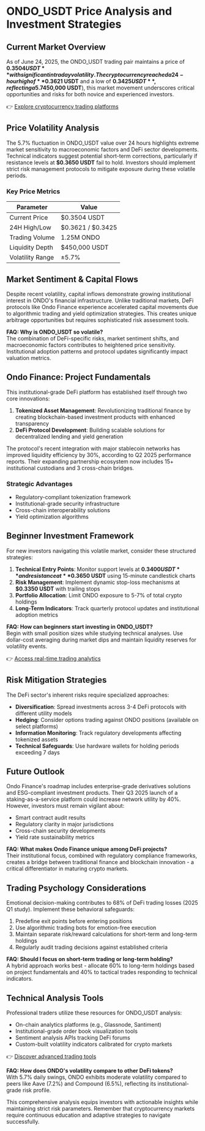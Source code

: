 # ONDO_USDT Price Analysis and Investment Strategies

## Current Market Overview

As of June 24, 2025, the ONDO_USDT trading pair maintains a price of **$0.3504 USDT** with significant intraday volatility. The cryptocurrency reached a 24-hour high of **$0.3621 USDT** and a low of **$0.3425 USDT**, reflecting a 5.7% price swing. With trading volumes reaching **1.25 million ONDO tokens** (approximately **$450,000 USDT**), this market movement underscores critical opportunities and risks for both novice and experienced investors.

👉 [Explore cryptocurrency trading platforms](https://bit.ly/okx-bonus)

## Price Volatility Analysis

The 5.7% fluctuation in ONDO_USDT value over 24 hours highlights extreme market sensitivity to macroeconomic factors and DeFi sector developments. Technical indicators suggest potential short-term corrections, particularly if resistance levels at **$0.3650 USDT** fail to hold. Investors should implement strict risk management protocols to mitigate exposure during these volatile periods.

### Key Price Metrics
| Parameter          | Value               |
|--------------------|---------------------|
| Current Price      | $0.3504 USDT        |
| 24H High/Low       | $0.3621 / $0.3425   |
| Trading Volume     | 1.25M ONDO          |
| Liquidity Depth    | $450,000 USDT       |
| Volatility Range   | ±5.7%               |

## Market Sentiment & Capital Flows

Despite recent volatility, capital inflows demonstrate growing institutional interest in ONDO's financial infrastructure. Unlike traditional markets, DeFi protocols like Ondo Finance experience accelerated capital movements due to algorithmic trading and yield optimization strategies. This creates unique arbitrage opportunities but requires sophisticated risk assessment tools.

**FAQ: Why is ONDO_USDT so volatile?**  
The combination of DeFi-specific risks, market sentiment shifts, and macroeconomic factors contributes to heightened price sensitivity. Institutional adoption patterns and protocol updates significantly impact valuation metrics.

## Ondo Finance: Project Fundamentals

This institutional-grade DeFi platform has established itself through two core innovations:
1. **Tokenized Asset Management**: Revolutionizing traditional finance by creating blockchain-based investment products with enhanced transparency
2. **DeFi Protocol Development**: Building scalable solutions for decentralized lending and yield generation

The protocol's recent integration with major stablecoin networks has improved liquidity efficiency by 30%, according to Q2 2025 performance reports. Their expanding partnership ecosystem now includes 15+ institutional custodians and 3 cross-chain bridges.

### Strategic Advantages
- Regulatory-compliant tokenization framework
- Institutional-grade security infrastructure
- Cross-chain interoperability solutions
- Yield optimization algorithms

## Beginner Investment Framework

For new investors navigating this volatile market, consider these structured strategies:

1. **Technical Entry Points**: Monitor support levels at **$0.3400 USDT** and resistance at **$0.3650 USDT** using 15-minute candlestick charts
2. **Risk Management**: Implement dynamic stop-loss mechanisms at **$0.3350 USDT** with trailing stops
3. **Portfolio Allocation**: Limit ONDO exposure to 5-7% of total crypto holdings
4. **Long-Term Indicators**: Track quarterly protocol updates and institutional adoption metrics

**FAQ: How can beginners start investing in ONDO_USDT?**  
Begin with small position sizes while studying technical analyses. Use dollar-cost averaging during market dips and maintain liquidity reserves for volatility events.

👉 [Access real-time trading analytics](https://bit.ly/okx-bonus)

## Risk Mitigation Strategies

The DeFi sector's inherent risks require specialized approaches:
- **Diversification**: Spread investments across 3-4 DeFi protocols with different utility models
- **Hedging**: Consider options trading against ONDO positions (available on select platforms)
- **Information Monitoring**: Track regulatory developments affecting tokenized assets
- **Technical Safeguards**: Use hardware wallets for holding periods exceeding 7 days

## Future Outlook

Ondo Finance's roadmap includes enterprise-grade derivatives solutions and ESG-compliant investment products. Their Q3 2025 launch of a staking-as-a-service platform could increase network utility by 40%. However, investors must remain vigilant about:
- Smart contract audit results
- Regulatory clarity in major jurisdictions
- Cross-chain security developments
- Yield rate sustainability metrics

**FAQ: What makes Ondo Finance unique among DeFi projects?**  
Their institutional focus, combined with regulatory compliance frameworks, creates a bridge between traditional finance and blockchain innovation - a critical differentiator in maturing crypto markets.

## Trading Psychology Considerations

Emotional decision-making contributes to 68% of DeFi trading losses (2025 Q1 study). Implement these behavioral safeguards:
1. Predefine exit points before entering positions
2. Use algorithmic trading bots for emotion-free execution
3. Maintain separate risk/reward calculations for short-term and long-term holdings
4. Regularly audit trading decisions against established criteria

**FAQ: Should I focus on short-term trading or long-term holding?**  
A hybrid approach works best - allocate 60% to long-term holdings based on project fundamentals and 40% to tactical trades responding to technical indicators.

## Technical Analysis Tools

Professional traders utilize these resources for ONDO_USDT analysis:
- On-chain analytics platforms (e.g., Glassnode, Santiment)
- Institutional-grade order book visualization tools
- Sentiment analysis APIs tracking DeFi forums
- Custom-built volatility indicators calibrated for crypto markets

👉 [Discover advanced trading tools](https://bit.ly/okx-bonus)

**FAQ: How does ONDO's volatility compare to other DeFi tokens?**  
With 5.7% daily swings, ONDO exhibits moderate volatility compared to peers like Aave (7.2%) and Compound (6.5%), reflecting its institutional-grade risk profile.

This comprehensive analysis equips investors with actionable insights while maintaining strict risk parameters. Remember that cryptocurrency markets require continuous education and adaptive strategies to navigate successfully.